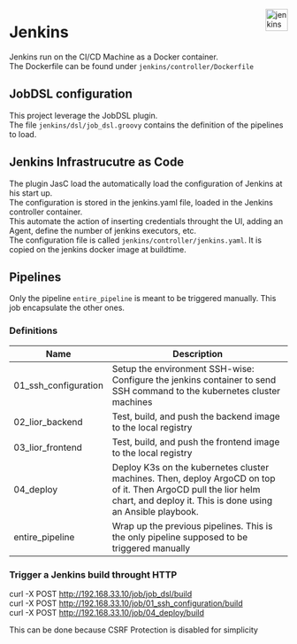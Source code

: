 <p>
    <img
      src="https://www.vectorlogo.zone/logos/jenkins/jenkins-icon.svg"
      alt="jenkins"
      width="40"
      height="40"
      align="right"
    />
</p>

# Jenkins

Jenkins run on the CI/CD Machine as a Docker container.  
The Dockerfile can be found under `jenkins/controller/Dockerfile`

## JobDSL configuration

This project leverage the JobDSL plugin.  
The file `jenkins/dsl/job_dsl.groovy` contains the definition of the pipelines to load.

## Jenkins Infrastrucutre as Code

The plugin JasC load the automatically load the configuration of Jenkins at his start up.  
The configuration is stored in the jenkins.yaml file, loaded in the Jenkins controller container.  
This automate the action of inserting credentials throught the UI, adding an Agent, define the number of jenkins executors, etc.  
The configuration file is called `jenkins/controller/jenkins.yaml`. It is copied on the jenkins docker image at buildtime.

## Pipelines

Only the pipeline `entire_pipeline` is meant to be triggered manually. This job encapsulate the other ones.

### Definitions

| Name                 | Description                                                                                                                                                                   |
| -------------------- | ----------------------------------------------------------------------------------------------------------------------------------------------------------------------------- |
| 01_ssh_configuration | Setup the environment SSH-wise: Configure the jenkins container to send SSH command to the kubernetes cluster machines                                                        |
| 02_lior_backend      | Test, build, and push the backend image to the local registry                                                                                                                 |
| 03_lior_frontend     | Test, build, and push the frontend image to the local registry                                                                                                                |
| 04_deploy            | Deploy K3s on the kubernetes cluster machines. Then, deploy ArgoCD on top of it. Then ArgoCD pull the lior helm chart, and deploy it. This is done using an Ansible playbook. |
| entire_pipeline      | Wrap up the previous pipelines. This is the only pipeline supposed to be triggered manually                                                                                   |

### Trigger a Jenkins build throught HTTP

curl -X POST http://192.168.33.10/job/job_dsl/build  
curl -X POST http://192.168.33.10/job/01_ssh_configuration/build  
curl -X POST http://192.168.33.10/job/04_deploy/build

This can be done because CSRF Protection is disabled for simplicity
